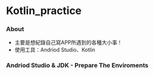 # Kotlin_practice
### **About**
* 主要是想紀錄自己寫APP所遇到的各種大小事！
* 使用工具：Andriod Studio、Kotlin

### **Andriod Studio & JDK - Prepare The Enviroments**
